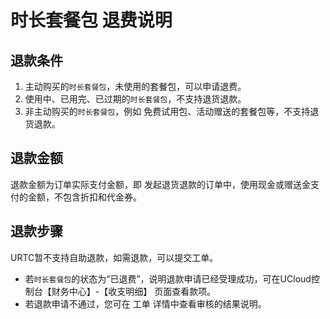 # 时长套餐包 退费说明
## 退款条件
1. 主动购买的`时长套餐包`，未使用的套餐包，可以申请退费。    
2. 使用中、已用完、已过期的`时长套餐包`，不支持退货退款。    
3. 非主动购买的`时长套餐包`，例如 免费试用包、活动赠送的套餐包等，不支持退货退款。    
## 退款金额
退款金额为订单实际支付金额，即 发起退货退款的订单中，使用现金或赠送金支付的金额，不包含折扣和代金券。        
## 退款步骤
URTC暂不支持自助退款，如需退款，可以提交工单。    
- 若`时长套餐包`的状态为“已退费”，说明退款申请已经受理成功，可在UCloud控制台【财务中心】-【收支明细】 页面查看款项。
- 若退款申请不通过，您可在 工单 详情中查看审核的结果说明。
